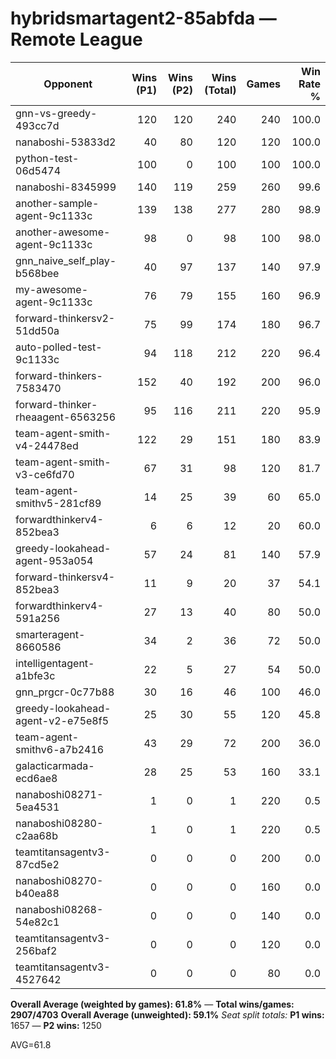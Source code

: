 # hybridsmartagent2-85abfda — Remote League

| Opponent | Wins (P1) | Wins (P2) | Wins (Total) | Games | Win Rate % |
|---|---:|---:|---:|---:|---:|
| gnn-vs-greedy-493cc7d | 120 | 120 | 240 | 240 | 100.0 |
| nanaboshi-53833d2 | 40 | 80 | 120 | 120 | 100.0 |
| python-test-06d5474 | 100 | 0 | 100 | 100 | 100.0 |
| nanaboshi-8345999 | 140 | 119 | 259 | 260 | 99.6 |
| another-sample-agent-9c1133c | 139 | 138 | 277 | 280 | 98.9 |
| another-awesome-agent-9c1133c | 98 | 0 | 98 | 100 | 98.0 |
| gnn_naive_self_play-b568bee | 40 | 97 | 137 | 140 | 97.9 |
| my-awesome-agent-9c1133c | 76 | 79 | 155 | 160 | 96.9 |
| forward-thinkersv2-51dd50a | 75 | 99 | 174 | 180 | 96.7 |
| auto-polled-test-9c1133c | 94 | 118 | 212 | 220 | 96.4 |
| forward-thinkers-7583470 | 152 | 40 | 192 | 200 | 96.0 |
| forward-thinker-rheaagent-6563256 | 95 | 116 | 211 | 220 | 95.9 |
| team-agent-smith-v4-24478ed | 122 | 29 | 151 | 180 | 83.9 |
| team-agent-smith-v3-ce6fd70 | 67 | 31 | 98 | 120 | 81.7 |
| team-agent-smithv5-281cf89 | 14 | 25 | 39 | 60 | 65.0 |
| forwardthinkerv4-852bea3 | 6 | 6 | 12 | 20 | 60.0 |
| greedy-lookahead-agent-953a054 | 57 | 24 | 81 | 140 | 57.9 |
| forward-thinkersv4-852bea3 | 11 | 9 | 20 | 37 | 54.1 |
| forwardthinkerv4-591a256 | 27 | 13 | 40 | 80 | 50.0 |
| smarteragent-8660586 | 34 | 2 | 36 | 72 | 50.0 |
| intelligentagent-a1bfe3c | 22 | 5 | 27 | 54 | 50.0 |
| gnn_prgcr-0c77b88 | 30 | 16 | 46 | 100 | 46.0 |
| greedy-lookahead-agent-v2-e75e8f5 | 25 | 30 | 55 | 120 | 45.8 |
| team-agent-smithv6-a7b2416 | 43 | 29 | 72 | 200 | 36.0 |
| galacticarmada-ecd6ae8 | 28 | 25 | 53 | 160 | 33.1 |
| nanaboshi08271-5ea4531 | 1 | 0 | 1 | 220 | 0.5 |
| nanaboshi08280-c2aa68b | 1 | 0 | 1 | 220 | 0.5 |
| teamtitansagentv3-87cd5e2 | 0 | 0 | 0 | 200 | 0.0 |
| nanaboshi08270-b40ea88 | 0 | 0 | 0 | 160 | 0.0 |
| nanaboshi08268-54e82c1 | 0 | 0 | 0 | 140 | 0.0 |
| teamtitansagentv3-256baf2 | 0 | 0 | 0 | 120 | 0.0 |
| teamtitansagentv3-4527642 | 0 | 0 | 0 | 80 | 0.0 |

**Overall Average (weighted by games): 61.8%**  —  **Total wins/games: 2907/4703**
**Overall Average (unweighted): 59.1%**
_Seat split totals:_ **P1 wins:** 1657 — **P2 wins:** 1250

AVG=61.8
